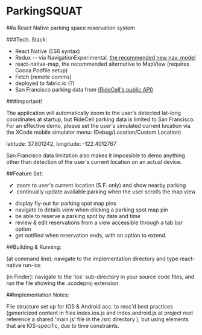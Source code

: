 # ParkingSQUAT

##a React Native parking space reservation system


###Tech. Stack:

* React Native (ES6 syntax)
* Redux -- via NavigationExperimental, [the recommended new nav. model](https://medium.com/@dabit3/react-native-what-navigator-should-i-use-2ff59ec2b2d#.b78a9j7j0)
* react-native-map, the recommended alternative to MapView (requires Cocoa Podfile setup)
* Fetch (remote comms)
* deployed to fabric.io (?)
* San Francisco parking data from [(RideCell's public API)](http://ridecellparking.herokuapp.com/api/v1/parkinglocations)


###Important!

The application will automatically zoom to the user's detected lat-long coordinates at startup, but RideCell parking data is limited to San Francisco. For an effective demo, please set the user's simulated current location via the XCode mobile simulator menu: (Debug/Location/Custom Location)

latitude: 37.801242, longitude: -122.4012767

San Francisco data limitation also makes it impossible to demo anything other than detection of the user's current location on an actual device.


##Feature Set:

&nbsp;&nbsp;&#10004;&nbsp;
zoom to user's current location (S.F. only) and show nearby parking
<br>&nbsp;&nbsp;&#10004;&nbsp;
continually update available parking when the user scrolls the map view

* display fly-out for parking spot map pins
* navigate to details view when clicking a parking spot map pin
* be able to reserve a parking spot by date and time
* review & edit reservations from a view accessible through a tab bar option
* get notified when reservation ends, with an option to extend.
 

##Building & Running:

(at command line): navigate to the implementation directory and type react-native run-ios

(in Finder): navigate to the 'ios' sub-directory in your source code files, and run the file showing the .xcodeproj extension.


##Implementation Notes:

File structure set up for IOS & Android acc. to recc'd best practices (genericized content in files index.ios.js and index.android.js at project root reference a shared 'main.js' file in the /src directory  ), but using elements that are IOS-specific, due to time constraints.
